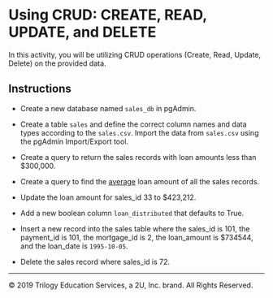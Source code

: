 # Using CRUD: CREATE, READ, UPDATE, and DELETE

In this activity, you will be utilizing CRUD operations (Create, Read, Update, Delete) on the provided data.

## Instructions

* Create a new database named `sales_db` in pgAdmin.

* Create a table `sales` and define the correct column names and data types according to the `sales.csv`. Import the data from `sales.csv` using the pgAdmin Import/Export tool.

* Create a query to return the sales records with loan amounts less than $300,000.

* Create a query to find the [average](https://www.w3schools.com/sql/sql_count_avg_sum.asp) loan amount of all the sales records.

* Update the loan amount for sales_id 33 to $423,212.

* Add a new boolean column `loan_distributed` that defaults to True.

* Insert a new record into the sales table where the sales_id is 101, the payment_id is 101, the mortgage_id is 2, the loan_amount is $734544, and the loan_date is `1995-10-05`.

* Delete the sales record where sales_id is 72.

---

© 2019 Trilogy Education Services, a 2U, Inc. brand. All Rights Reserved.
